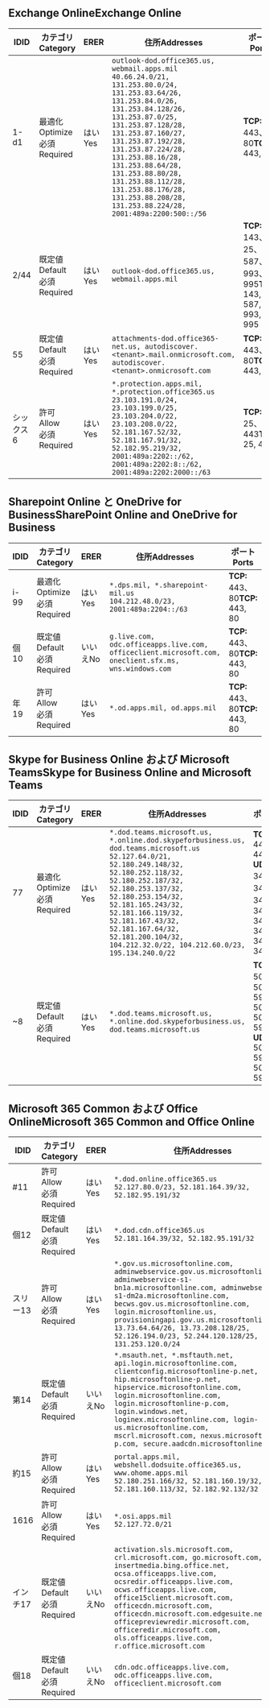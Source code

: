 <!--THIS FILE IS AUTOMATICALLY GENERATED. MANUAL CHANGES WILL BE OVERWRITTEN.-->
<!--Please contact the Office 365 Endpoints team with any questions.-->
<!--USGovDoD endpoints version 2019022800-->
<!--File generated 2019-03-12 12:08:22.3479-->

## <a name="exchange-online"></a><span data-ttu-id="9d9b7-101">Exchange Online</span><span class="sxs-lookup"><span data-stu-id="9d9b7-101">Exchange Online</span></span>

<span data-ttu-id="9d9b7-102">ID</span><span class="sxs-lookup"><span data-stu-id="9d9b7-102">ID</span></span> | <span data-ttu-id="9d9b7-103">カテゴリ</span><span class="sxs-lookup"><span data-stu-id="9d9b7-103">Category</span></span> | <span data-ttu-id="9d9b7-104">ER</span><span class="sxs-lookup"><span data-stu-id="9d9b7-104">ER</span></span> | <span data-ttu-id="9d9b7-105">住所</span><span class="sxs-lookup"><span data-stu-id="9d9b7-105">Addresses</span></span> | <span data-ttu-id="9d9b7-106">ポート</span><span class="sxs-lookup"><span data-stu-id="9d9b7-106">Ports</span></span>
-- | -------------------- | --- | ---------------------------------------------------------------------------------------------------------------------------------------------------------------------------------------------------------------------------------------------------------------------------------------------------------------------------------------------------------------------------------------------- | -------------------------------
<span data-ttu-id="9d9b7-107">1-d</span><span class="sxs-lookup"><span data-stu-id="9d9b7-107">1</span></span> | <span data-ttu-id="9d9b7-108">最適化</span><span class="sxs-lookup"><span data-stu-id="9d9b7-108">Optimize</span></span><BR><span data-ttu-id="9d9b7-109">必須</span><span class="sxs-lookup"><span data-stu-id="9d9b7-109">Required</span></span> | <span data-ttu-id="9d9b7-110">はい</span><span class="sxs-lookup"><span data-stu-id="9d9b7-110">Yes</span></span> | `outlook-dod.office365.us, webmail.apps.mil`<BR>`40.66.24.0/21, 131.253.80.0/24, 131.253.83.64/26, 131.253.84.0/26, 131.253.84.128/26, 131.253.87.0/25, 131.253.87.128/28, 131.253.87.160/27, 131.253.87.192/28, 131.253.87.224/28, 131.253.88.16/28, 131.253.88.64/28, 131.253.88.80/28, 131.253.88.112/28, 131.253.88.176/28, 131.253.88.208/28, 131.253.88.224/28, 2001:489a:2200:500::/56` | <span data-ttu-id="9d9b7-111">**TCP:** 443、80</span><span class="sxs-lookup"><span data-stu-id="9d9b7-111">**TCP:** 443, 80</span></span>
<span data-ttu-id="9d9b7-112">2/4</span><span class="sxs-lookup"><span data-stu-id="9d9b7-112">4</span></span> | <span data-ttu-id="9d9b7-113">既定値</span><span class="sxs-lookup"><span data-stu-id="9d9b7-113">Default</span></span><BR><span data-ttu-id="9d9b7-114">必須</span><span class="sxs-lookup"><span data-stu-id="9d9b7-114">Required</span></span> | <span data-ttu-id="9d9b7-115">はい</span><span class="sxs-lookup"><span data-stu-id="9d9b7-115">Yes</span></span> | `outlook-dod.office365.us, webmail.apps.mil` | <span data-ttu-id="9d9b7-116">**TCP:** 143、25、587、993、995</span><span class="sxs-lookup"><span data-stu-id="9d9b7-116">**TCP:** 143, 25, 587, 993, 995</span></span>
<span data-ttu-id="9d9b7-117">5</span><span class="sxs-lookup"><span data-stu-id="9d9b7-117">5</span></span> | <span data-ttu-id="9d9b7-118">既定値</span><span class="sxs-lookup"><span data-stu-id="9d9b7-118">Default</span></span><BR><span data-ttu-id="9d9b7-119">必須</span><span class="sxs-lookup"><span data-stu-id="9d9b7-119">Required</span></span> | <span data-ttu-id="9d9b7-120">はい</span><span class="sxs-lookup"><span data-stu-id="9d9b7-120">Yes</span></span> | `attachments-dod.office365-net.us, autodiscover.<tenant>.mail.onmicrosoft.com, autodiscover.<tenant>.onmicrosoft.com` | <span data-ttu-id="9d9b7-121">**TCP:** 443、80</span><span class="sxs-lookup"><span data-stu-id="9d9b7-121">**TCP:** 443, 80</span></span>
<span data-ttu-id="9d9b7-122">シックス</span><span class="sxs-lookup"><span data-stu-id="9d9b7-122">6</span></span> | <span data-ttu-id="9d9b7-123">許可</span><span class="sxs-lookup"><span data-stu-id="9d9b7-123">Allow</span></span><BR><span data-ttu-id="9d9b7-124">必須</span><span class="sxs-lookup"><span data-stu-id="9d9b7-124">Required</span></span> | <span data-ttu-id="9d9b7-125">はい</span><span class="sxs-lookup"><span data-stu-id="9d9b7-125">Yes</span></span> | `*.protection.apps.mil, *.protection.office365.us`<BR>`23.103.191.0/24, 23.103.199.0/25, 23.103.204.0/22, 23.103.208.0/22, 52.181.167.52/32, 52.181.167.91/32, 52.182.95.219/32, 2001:489a:2202::/62, 2001:489a:2202:8::/62, 2001:489a:2202:2000::/63` | <span data-ttu-id="9d9b7-126">**TCP:** 25、443</span><span class="sxs-lookup"><span data-stu-id="9d9b7-126">**TCP:** 25, 443</span></span>

## <a name="sharepoint-online-and-onedrive-for-business"></a><span data-ttu-id="9d9b7-127">Sharepoint Online と OneDrive for Business</span><span class="sxs-lookup"><span data-stu-id="9d9b7-127">SharePoint Online and OneDrive for Business</span></span>

<span data-ttu-id="9d9b7-128">ID</span><span class="sxs-lookup"><span data-stu-id="9d9b7-128">ID</span></span> | <span data-ttu-id="9d9b7-129">カテゴリ</span><span class="sxs-lookup"><span data-stu-id="9d9b7-129">Category</span></span> | <span data-ttu-id="9d9b7-130">ER</span><span class="sxs-lookup"><span data-stu-id="9d9b7-130">ER</span></span> | <span data-ttu-id="9d9b7-131">住所</span><span class="sxs-lookup"><span data-stu-id="9d9b7-131">Addresses</span></span> | <span data-ttu-id="9d9b7-132">ポート</span><span class="sxs-lookup"><span data-stu-id="9d9b7-132">Ports</span></span>
-- | -------------------- | --- | ---------------------------------------------------------------------------------------------------- | ----------------
<span data-ttu-id="9d9b7-133">i-9</span><span class="sxs-lookup"><span data-stu-id="9d9b7-133">9</span></span> | <span data-ttu-id="9d9b7-134">最適化</span><span class="sxs-lookup"><span data-stu-id="9d9b7-134">Optimize</span></span><BR><span data-ttu-id="9d9b7-135">必須</span><span class="sxs-lookup"><span data-stu-id="9d9b7-135">Required</span></span> | <span data-ttu-id="9d9b7-136">はい</span><span class="sxs-lookup"><span data-stu-id="9d9b7-136">Yes</span></span> | `*.dps.mil, *.sharepoint-mil.us`<BR>`104.212.48.0/23, 2001:489a:2204::/63` | <span data-ttu-id="9d9b7-137">**TCP:** 443、80</span><span class="sxs-lookup"><span data-stu-id="9d9b7-137">**TCP:** 443, 80</span></span>
<span data-ttu-id="9d9b7-138">個</span><span class="sxs-lookup"><span data-stu-id="9d9b7-138">10</span></span> | <span data-ttu-id="9d9b7-139">既定値</span><span class="sxs-lookup"><span data-stu-id="9d9b7-139">Default</span></span><BR><span data-ttu-id="9d9b7-140">必須</span><span class="sxs-lookup"><span data-stu-id="9d9b7-140">Required</span></span> | <span data-ttu-id="9d9b7-141">いいえ</span><span class="sxs-lookup"><span data-stu-id="9d9b7-141">No</span></span> | `g.live.com, odc.officeapps.live.com, officeclient.microsoft.com, oneclient.sfx.ms, wns.windows.com` | <span data-ttu-id="9d9b7-142">**TCP:** 443、80</span><span class="sxs-lookup"><span data-stu-id="9d9b7-142">**TCP:** 443, 80</span></span>
<span data-ttu-id="9d9b7-143">年</span><span class="sxs-lookup"><span data-stu-id="9d9b7-143">19</span></span> | <span data-ttu-id="9d9b7-144">許可</span><span class="sxs-lookup"><span data-stu-id="9d9b7-144">Allow</span></span><BR><span data-ttu-id="9d9b7-145">必須</span><span class="sxs-lookup"><span data-stu-id="9d9b7-145">Required</span></span> | <span data-ttu-id="9d9b7-146">はい</span><span class="sxs-lookup"><span data-stu-id="9d9b7-146">Yes</span></span> | `*.od.apps.mil, od.apps.mil` | <span data-ttu-id="9d9b7-147">**TCP:** 443、80</span><span class="sxs-lookup"><span data-stu-id="9d9b7-147">**TCP:** 443, 80</span></span>

## <a name="skype-for-business-online-and-microsoft-teams"></a><span data-ttu-id="9d9b7-148">Skype for Business Online および Microsoft Teams</span><span class="sxs-lookup"><span data-stu-id="9d9b7-148">Skype for Business Online and Microsoft Teams</span></span>

<span data-ttu-id="9d9b7-149">ID</span><span class="sxs-lookup"><span data-stu-id="9d9b7-149">ID</span></span> | <span data-ttu-id="9d9b7-150">カテゴリ</span><span class="sxs-lookup"><span data-stu-id="9d9b7-150">Category</span></span> | <span data-ttu-id="9d9b7-151">ER</span><span class="sxs-lookup"><span data-stu-id="9d9b7-151">ER</span></span> | <span data-ttu-id="9d9b7-152">住所</span><span class="sxs-lookup"><span data-stu-id="9d9b7-152">Addresses</span></span> | <span data-ttu-id="9d9b7-153">ポート</span><span class="sxs-lookup"><span data-stu-id="9d9b7-153">Ports</span></span>
-- | -------------------- | --- | -------------------------------------------------------------------------------------------------------------------------------------------------------------------------------------------------------------------------------------------------------------------------------------------------------------------------------------------------------- | --------------------------------------------------
<span data-ttu-id="9d9b7-154">7</span><span class="sxs-lookup"><span data-stu-id="9d9b7-154">7</span></span> | <span data-ttu-id="9d9b7-155">最適化</span><span class="sxs-lookup"><span data-stu-id="9d9b7-155">Optimize</span></span><BR><span data-ttu-id="9d9b7-156">必須</span><span class="sxs-lookup"><span data-stu-id="9d9b7-156">Required</span></span> | <span data-ttu-id="9d9b7-157">はい</span><span class="sxs-lookup"><span data-stu-id="9d9b7-157">Yes</span></span> | `*.dod.teams.microsoft.us, *.online.dod.skypeforbusiness.us, dod.teams.microsoft.us`<BR>`52.127.64.0/21, 52.180.249.148/32, 52.180.252.118/32, 52.180.252.187/32, 52.180.253.137/32, 52.180.253.154/32, 52.181.165.243/32, 52.181.166.119/32, 52.181.167.43/32, 52.181.167.64/32, 52.181.200.104/32, 104.212.32.0/22, 104.212.60.0/23, 195.134.240.0/22` | <span data-ttu-id="9d9b7-158">**TCP:** 443</span><span class="sxs-lookup"><span data-stu-id="9d9b7-158">**TCP:** 443</span></span><BR><span data-ttu-id="9d9b7-159">**UDP:** 3478、3479、3480、3481</span><span class="sxs-lookup"><span data-stu-id="9d9b7-159">**UDP:** 3478, 3479, 3480, 3481</span></span>
<span data-ttu-id="9d9b7-160">~</span><span class="sxs-lookup"><span data-stu-id="9d9b7-160">8</span></span> | <span data-ttu-id="9d9b7-161">既定値</span><span class="sxs-lookup"><span data-stu-id="9d9b7-161">Default</span></span><BR><span data-ttu-id="9d9b7-162">必須</span><span class="sxs-lookup"><span data-stu-id="9d9b7-162">Required</span></span> | <span data-ttu-id="9d9b7-163">はい</span><span class="sxs-lookup"><span data-stu-id="9d9b7-163">Yes</span></span> | `*.dod.teams.microsoft.us, *.online.dod.skypeforbusiness.us, dod.teams.microsoft.us` | <span data-ttu-id="9d9b7-164">**TCP:** 5061、50000-59999</span><span class="sxs-lookup"><span data-stu-id="9d9b7-164">**TCP:** 5061, 50000-59999</span></span><BR><span data-ttu-id="9d9b7-165">**UDP:** 50000-59999</span><span class="sxs-lookup"><span data-stu-id="9d9b7-165">**UDP:** 50000-59999</span></span>

## <a name="microsoft-365-common-and-office-online"></a><span data-ttu-id="9d9b7-166">Microsoft 365 Common および Office Online</span><span class="sxs-lookup"><span data-stu-id="9d9b7-166">Microsoft 365 Common and Office Online</span></span>

<span data-ttu-id="9d9b7-167">ID</span><span class="sxs-lookup"><span data-stu-id="9d9b7-167">ID</span></span> | <span data-ttu-id="9d9b7-168">カテゴリ</span><span class="sxs-lookup"><span data-stu-id="9d9b7-168">Category</span></span> | <span data-ttu-id="9d9b7-169">ER</span><span class="sxs-lookup"><span data-stu-id="9d9b7-169">ER</span></span> | <span data-ttu-id="9d9b7-170">住所</span><span class="sxs-lookup"><span data-stu-id="9d9b7-170">Addresses</span></span> | <span data-ttu-id="9d9b7-171">ポート</span><span class="sxs-lookup"><span data-stu-id="9d9b7-171">Ports</span></span>
-- | ------------------- | --- | ---------------------------------------------------------------------------------------------------------------------------------------------------------------------------------------------------------------------------------------------------------------------------------------------------------------------------------------------------------------------------------------------- | ----------------
<span data-ttu-id="9d9b7-172">#</span><span class="sxs-lookup"><span data-stu-id="9d9b7-172">11</span></span> | <span data-ttu-id="9d9b7-173">許可</span><span class="sxs-lookup"><span data-stu-id="9d9b7-173">Allow</span></span><BR><span data-ttu-id="9d9b7-174">必須</span><span class="sxs-lookup"><span data-stu-id="9d9b7-174">Required</span></span> | <span data-ttu-id="9d9b7-175">はい</span><span class="sxs-lookup"><span data-stu-id="9d9b7-175">Yes</span></span> | `*.dod.online.office365.us`<BR>`52.127.80.0/23, 52.181.164.39/32, 52.182.95.191/32` | <span data-ttu-id="9d9b7-176">**TCP:** 443</span><span class="sxs-lookup"><span data-stu-id="9d9b7-176">**TCP:** 443</span></span>
<span data-ttu-id="9d9b7-177">個</span><span class="sxs-lookup"><span data-stu-id="9d9b7-177">12</span></span> | <span data-ttu-id="9d9b7-178">既定値</span><span class="sxs-lookup"><span data-stu-id="9d9b7-178">Default</span></span><BR><span data-ttu-id="9d9b7-179">必須</span><span class="sxs-lookup"><span data-stu-id="9d9b7-179">Required</span></span> | <span data-ttu-id="9d9b7-180">はい</span><span class="sxs-lookup"><span data-stu-id="9d9b7-180">Yes</span></span> | `*.dod.cdn.office365.us`<BR>`52.181.164.39/32, 52.182.95.191/32` | <span data-ttu-id="9d9b7-181">**TCP:** 443</span><span class="sxs-lookup"><span data-stu-id="9d9b7-181">**TCP:** 443</span></span>
<span data-ttu-id="9d9b7-182">スリー</span><span class="sxs-lookup"><span data-stu-id="9d9b7-182">13</span></span> | <span data-ttu-id="9d9b7-183">許可</span><span class="sxs-lookup"><span data-stu-id="9d9b7-183">Allow</span></span><BR><span data-ttu-id="9d9b7-184">必須</span><span class="sxs-lookup"><span data-stu-id="9d9b7-184">Required</span></span> | <span data-ttu-id="9d9b7-185">はい</span><span class="sxs-lookup"><span data-stu-id="9d9b7-185">Yes</span></span> | `*.gov.us.microsoftonline.com, adminwebservice.gov.us.microsoftonline.com, adminwebservice-s1-bn1a.microsoftonline.com, adminwebservice-s1-dm2a.microsoftonline.com, becws.gov.us.microsoftonline.com, login.microsoftonline.us, provisioningapi.gov.us.microsoftonline.com`<BR>`13.73.64.64/26, 13.73.208.128/25, 52.126.194.0/23, 52.244.120.128/25, 131.253.120.0/24` | <span data-ttu-id="9d9b7-186">**TCP:** 443</span><span class="sxs-lookup"><span data-stu-id="9d9b7-186">**TCP:** 443</span></span>
<span data-ttu-id="9d9b7-187">第</span><span class="sxs-lookup"><span data-stu-id="9d9b7-187">14</span></span> | <span data-ttu-id="9d9b7-188">既定値</span><span class="sxs-lookup"><span data-stu-id="9d9b7-188">Default</span></span><BR><span data-ttu-id="9d9b7-189">必須</span><span class="sxs-lookup"><span data-stu-id="9d9b7-189">Required</span></span> | <span data-ttu-id="9d9b7-190">いいえ</span><span class="sxs-lookup"><span data-stu-id="9d9b7-190">No</span></span> | `*.msauth.net, *.msftauth.net, api.login.microsoftonline.com, clientconfig.microsoftonline-p.net, hip.microsoftonline-p.net, hipservice.microsoftonline.com, login.microsoftonline.com, login.microsoftonline-p.com, login.windows.net, loginex.microsoftonline.com, login-us.microsoftonline.com, mscrl.microsoft.com, nexus.microsoftonline-p.com, secure.aadcdn.microsoftonline-p.com` | <span data-ttu-id="9d9b7-191">**TCP:** 443</span><span class="sxs-lookup"><span data-stu-id="9d9b7-191">**TCP:** 443</span></span>
<span data-ttu-id="9d9b7-192">約</span><span class="sxs-lookup"><span data-stu-id="9d9b7-192">15</span></span> | <span data-ttu-id="9d9b7-193">許可</span><span class="sxs-lookup"><span data-stu-id="9d9b7-193">Allow</span></span><BR><span data-ttu-id="9d9b7-194">必須</span><span class="sxs-lookup"><span data-stu-id="9d9b7-194">Required</span></span> | <span data-ttu-id="9d9b7-195">はい</span><span class="sxs-lookup"><span data-stu-id="9d9b7-195">Yes</span></span> | `portal.apps.mil, webshell.dodsuite.office365.us, www.ohome.apps.mil`<BR>`52.180.251.166/32, 52.181.160.19/32, 52.181.160.113/32, 52.182.92.132/32` | <span data-ttu-id="9d9b7-196">**TCP:** 443</span><span class="sxs-lookup"><span data-stu-id="9d9b7-196">**TCP:** 443</span></span>
<span data-ttu-id="9d9b7-197">16</span><span class="sxs-lookup"><span data-stu-id="9d9b7-197">16</span></span> | <span data-ttu-id="9d9b7-198">許可</span><span class="sxs-lookup"><span data-stu-id="9d9b7-198">Allow</span></span><BR><span data-ttu-id="9d9b7-199">必須</span><span class="sxs-lookup"><span data-stu-id="9d9b7-199">Required</span></span> | <span data-ttu-id="9d9b7-200">はい</span><span class="sxs-lookup"><span data-stu-id="9d9b7-200">Yes</span></span> | `*.osi.apps.mil`<BR>`52.127.72.0/21` | <span data-ttu-id="9d9b7-201">**TCP:** 443</span><span class="sxs-lookup"><span data-stu-id="9d9b7-201">**TCP:** 443</span></span>
<span data-ttu-id="9d9b7-202">インチ</span><span class="sxs-lookup"><span data-stu-id="9d9b7-202">17</span></span> | <span data-ttu-id="9d9b7-203">既定値</span><span class="sxs-lookup"><span data-stu-id="9d9b7-203">Default</span></span><BR><span data-ttu-id="9d9b7-204">必須</span><span class="sxs-lookup"><span data-stu-id="9d9b7-204">Required</span></span> | <span data-ttu-id="9d9b7-205">いいえ</span><span class="sxs-lookup"><span data-stu-id="9d9b7-205">No</span></span> | `activation.sls.microsoft.com, crl.microsoft.com, go.microsoft.com, insertmedia.bing.office.net, ocsa.officeapps.live.com, ocsredir.officeapps.live.com, ocws.officeapps.live.com, office15client.microsoft.com, officecdn.microsoft.com, officecdn.microsoft.com.edgesuite.net, officepreviewredir.microsoft.com, officeredir.microsoft.com, ols.officeapps.live.com, r.office.microsoft.com` | <span data-ttu-id="9d9b7-206">**TCP:** 443、80</span><span class="sxs-lookup"><span data-stu-id="9d9b7-206">**TCP:** 443, 80</span></span>
<span data-ttu-id="9d9b7-207">個</span><span class="sxs-lookup"><span data-stu-id="9d9b7-207">18</span></span> | <span data-ttu-id="9d9b7-208">既定値</span><span class="sxs-lookup"><span data-stu-id="9d9b7-208">Default</span></span><BR><span data-ttu-id="9d9b7-209">必須</span><span class="sxs-lookup"><span data-stu-id="9d9b7-209">Required</span></span> | <span data-ttu-id="9d9b7-210">いいえ</span><span class="sxs-lookup"><span data-stu-id="9d9b7-210">No</span></span> | `cdn.odc.officeapps.live.com, odc.officeapps.live.com, officeclient.microsoft.com` | <span data-ttu-id="9d9b7-211">**TCP:** 443、80</span><span class="sxs-lookup"><span data-stu-id="9d9b7-211">**TCP:** 443, 80</span></span>
